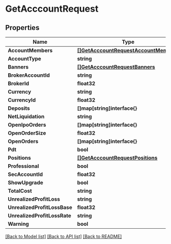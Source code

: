 # GetAcccountRequest

## Properties

Name | Type | Description | Notes
------------ | ------------- | ------------- | -------------
**AccountMembers** | [**[]GetAcccountRequestAccountMembers**](GetAcccountRequest_accountMembers.md) |  | [optional] 
**AccountType** | **string** |  | [optional] 
**Banners** | [**[]GetAcccountRequestBanners**](GetAcccountRequest_banners.md) |  | [optional] 
**BrokerAccountId** | **string** |  | [optional] 
**BrokerId** | **float32** |  | [optional] 
**Currency** | **string** |  | [optional] 
**CurrencyId** | **float32** |  | [optional] 
**Deposits** | **[]map[string]interface{}** |  | [optional] 
**NetLiquidation** | **string** |  | [optional] 
**OpenIpoOrders** | **[]map[string]interface{}** |  | [optional] 
**OpenOrderSize** | **float32** |  | [optional] 
**OpenOrders** | **[]map[string]interface{}** |  | [optional] 
**Pdt** | **bool** |  | [optional] 
**Positions** | [**[]GetAcccountRequestPositions**](GetAcccountRequest_positions.md) |  | [optional] 
**Professional** | **bool** |  | [optional] 
**SecAccountId** | **float32** |  | [optional] 
**ShowUpgrade** | **bool** |  | [optional] 
**TotalCost** | **string** |  | [optional] 
**UnrealizedProfitLoss** | **string** |  | [optional] 
**UnrealizedProfitLossBase** | **float32** |  | [optional] 
**UnrealizedProfitLossRate** | **string** |  | [optional] 
**Warning** | **bool** |  | [optional] 

[[Back to Model list]](../README.md#documentation-for-models) [[Back to API list]](../README.md#documentation-for-api-endpoints) [[Back to README]](../README.md)


